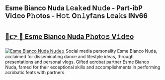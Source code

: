 ## Esme Bianco Nuda L𝚎a𝚔ed N𝚞𝚍e - Part-ibP Vi𝚍𝚎o P𝚑𝚘tos - H𝚘𝚝 O𝚗𝚕yf𝚊ns L𝚎a𝚔s lNv66

# <h2><a href="http://kf0li07.oniu.top/?m=Esme+Bianco+Nuda">🔗👉 🔴 Esme Bianco Nuda P𝚑ot𝚘𝚜 V𝚒d𝚎o</a></h2>

[![Esme Bianco Nuda Nu𝚍e𝚜](https://i.imgur.com/0qMVB7G.gif)](http://kf0li07.oniu.top/?m=Esme+Bianco+Nuda)
Social media personality Esme Bianco Nuda, acclaimed for disseminating dance and lifestyle ideas, through presentations and personal vlogs. Gifted acrobat partner Esme Bianco Nuda, famed for their exceptional skills and accomplishments in performing acrobatic feats with partners.  

